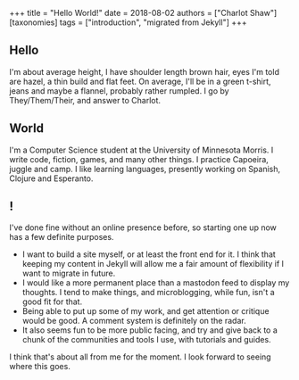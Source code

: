 +++
title = "Hello World!"
date = 2018-08-02
authors = ["Charlot Shaw"]
[taxonomies]
tags = ["introduction", "migrated from Jekyll"]
+++

## Hello
I'm about average height, I have shoulder length brown hair, eyes I'm told are hazel, a thin build and flat feet. On average, I'll be in a green t-shirt, jeans and maybe a flannel, probably rather rumpled. I go by They/Them/Their, and answer to Charlot.

<!-- more -->

## World
I'm a Computer Science student at the University of Minnesota Morris. I write code, fiction, games, and many other things. I practice Capoeira, juggle and camp. I like learning languages, presently working on Spanish, Clojure and Esperanto.

## !
I've done fine without an online presence before, so starting one up now has a few definite purposes.
* I want to build a site myself, or at least the front end for it. I think that keeping my content in Jekyll will allow me a fair amount of flexibility if I want to migrate in future.
* I would like a more permanent place than a mastodon feed to display my thoughts. I tend to make things, and microblogging, while fun, isn't a good fit for that.
* Being able to put up some of my work, and get attention or critique would be good. A comment system is definitely on the radar.
* It also seems fun to be more public facing, and try and give back to a chunk of the communities and tools I use, with tutorials and guides.


I think that's about all from me for the moment. I look forward to seeing where this goes.